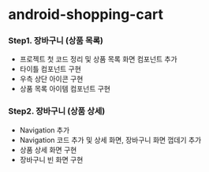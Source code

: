 # android-shopping-cart
### Step1. 장바구니 (상품 목록)
- 프로젝트 첫 코드 정리 및 상품 목록 화면 컴포넌트 추가
- 타이틀 컴포넌트 구현
- 우측 상단 아이콘 구현
- 상품 목록 아이템 컴포넌트 구현

### Step2. 장바구니 (상품 상세)
- Navigation 추가
- Navigation 코드 추가 및 상세 화면, 장바구니 화면 껍데기 추가
- 상품 상세 화면 구현
- 장바구니 빈 화면 구현
